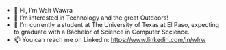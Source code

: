 - 👋 Hi, I’m Walt Wawra
- 👀 I’m interested in Technology and the great Outdoors!
- 🌱 I’m currently a student at The University of Texas at El Paso, expecting to graduate with a Bachelor of Science in Computer Sccience.
- 📫 You can reach me on LinkedIn: https://www.linkedin.com/in/wlrw

<!---
Walt-20/Walt-20 is a ✨ special ✨ repository because its `README.md` (this file) appears on your GitHub profile.
You can click the Preview link to take a look at your changes.
--->
